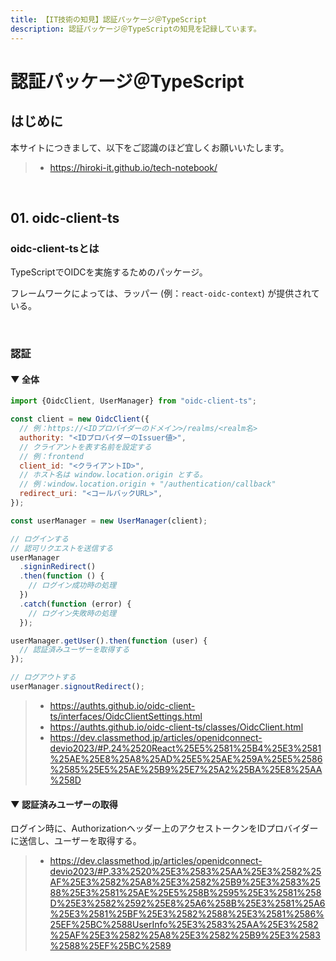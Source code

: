 ```yaml
---
title: 【IT技術の知見】認証パッケージ＠TypeScript
description: 認証パッケージ＠TypeScriptの知見を記録しています。
---
```


# 認証パッケージ＠TypeScript

## はじめに

本サイトにつきまして、以下をご認識のほど宜しくお願いいたします。

> - https://hiroki-it.github.io/tech-notebook/

<br>

## 01. oidc-client-ts

### oidc-client-tsとは

TypeScriptでOIDCを実施するためのパッケージ。

フレームワークによっては、ラッパー (例：`react-oidc-context`) が提供されている。

<br>

### 認証

#### ▼ 全体

```javascript
import {OidcClient, UserManager} from "oidc-client-ts";

const client = new OidcClient({
  // 例：https://<IDプロバイダーのドメイン>/realms/<realm名>
  authority: "<IDプロバイダーのIssuer値>",
  // クライアントを表す名前を設定する
  // 例：frontend
  client_id: "<クライアントID>",
  // ホスト名は window.location.origin とする。
  // 例：window.location.origin + "/authentication/callback"
  redirect_uri: "<コールバックURL>",
});

const userManager = new UserManager(client);

// ログインする
// 認可リクエストを送信する
userManager
  .signinRedirect()
  .then(function () {
    // ログイン成功時の処理
  })
  .catch(function (error) {
    // ログイン失敗時の処理
  });

userManager.getUser().then(function (user) {
  // 認証済みユーザーを取得する
});

// ログアウトする
userManager.signoutRedirect();
```

> - https://authts.github.io/oidc-client-ts/interfaces/OidcClientSettings.html
> - https://authts.github.io/oidc-client-ts/classes/OidcClient.html
> - https://dev.classmethod.jp/articles/openidconnect-devio2023/#P.24%2520React%25E5%2581%25B4%25E3%2581%25AE%25E8%25A8%25AD%25E5%25AE%259A%25E5%2586%2585%25E5%25AE%25B9%25E7%25A2%25BA%25E8%25AA%258D

#### ▼ 認証済みユーザーの取得

ログイン時に、Authorizationヘッダー上のアクセストークンをIDプロバイダーに送信し、ユーザーを取得する。

> - https://dev.classmethod.jp/articles/openidconnect-devio2023/#P.33%2520%25E3%2583%25AA%25E3%2582%25AF%25E3%2582%25A8%25E3%2582%25B9%25E3%2583%2588%25E3%2581%25AE%25E5%258B%2595%25E3%2581%258D%25E3%2582%2592%25E8%25A6%258B%25E3%2581%25A6%25E3%2581%25BF%25E3%2582%2588%25E3%2581%2586%25EF%25BC%2588UserInfo%25E3%2583%25AA%25E3%2582%25AF%25E3%2582%25A8%25E3%2582%25B9%25E3%2583%2588%25EF%25BC%2589

<br>
